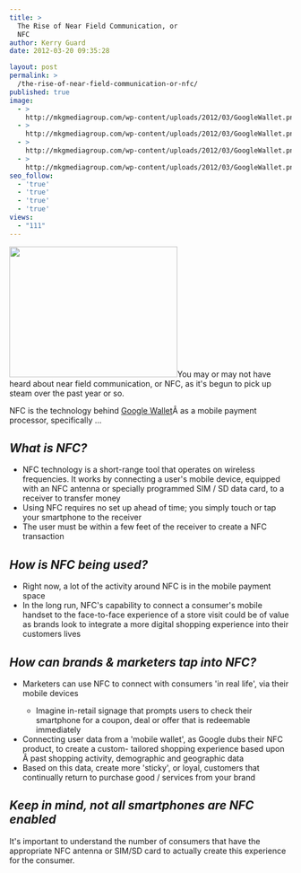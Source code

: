 ```yaml
---
title: >
  The Rise of Near Field Communication, or
  NFC
author: Kerry Guard
date: 2012-03-20 09:35:28

layout: post
permalink: >
  /the-rise-of-near-field-communication-or-nfc/
published: true
image:
  - >
    http://mkgmediagroup.com/wp-content/uploads/2012/03/GoogleWallet.png
  - >
    http://mkgmediagroup.com/wp-content/uploads/2012/03/GoogleWallet.png
  - >
    http://mkgmediagroup.com/wp-content/uploads/2012/03/GoogleWallet.png
  - >
    http://mkgmediagroup.com/wp-content/uploads/2012/03/GoogleWallet.png
seo_follow:
  - 'true'
  - 'true'
  - 'true'
  - 'true'
views:
  - "111"
---
```

<img class="size-medium wp-image-933 alignleft" title="NFC_visa" src="http://mkgmediagroup.com/wp-content/uploads/2012/03/NFC_visa-300x233.jpg" alt="" width="300" height="233" />You may or may not have heard about near field communication, or NFC, as it's begun to pick up steam over the past year or so.

NFC is the technology behind <a href="http://www.google.com/wallet/" target="_blank">Google Wallet</a>Â as a mobile payment processor, specifically ...
<h2><em>What is NFC?</em></h2>
<ul>
	<li>NFC technology is a short-range tool that operates on wireless frequencies. It works by connecting a user's mobile device, equipped with an NFC antenna or specially programmed SIM / SD data card, to a receiver to transfer money</li>
	<li>Using NFC requires no set up ahead of time; you simply touch or tap your smartphone to the receiver</li>
	<li>The user must be within a few feet of the receiver to create a NFC transaction</li>
</ul>
<h2><em>How is NFC being used?</em></h2>
<ul>
	<li>Right now, a lot of the activity around NFC is in the mobile payment space</li>
	<li>In the long run, NFC's capability to connect a consumer's mobile handset to the face-to-face experience of a store visit could be of value as brands look to integrate a more digital shopping experience into their customers lives</li>
</ul>
<h2><em>How can brands &amp; marketers tap into NFC?</em></h2>
<ul>
	<li>Marketers can use NFC to connect with consumers 'in real life', via their mobile devices</li>
<ul>
	<li>Imagine in-retail signage that prompts users to check their smartphone for a coupon, deal or offer that is redeemable immediately</li>
</ul>
	<li>Connecting user data from a 'mobile wallet', as Google dubs their NFC product, to create a custom- tailored shopping experience based upon Â past shopping activity, demographic and geographic data</li>
	<li>Based on this data, create more 'sticky', or loyal, customers that continually return to purchase good / services from your brand</li>
</ul>
<h2><em>Keep in mind, not all smartphones are NFC enabled</em></h2>
It's important to understand the number of consumers that have the appropriate NFC antenna or SIM/SD card to actually create this experience for the consumer.
